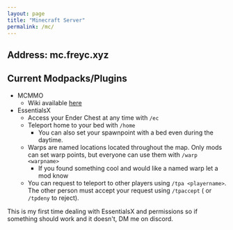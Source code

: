 ```yaml
---
layout: page
title: "Minecraft Server"
permalink: /mc/
---
```

## Address: mc.freyc.xyz

## Current Modpacks/Plugins

* MCMMO
  * Wiki available [here](https://mcmmo.org/wiki/Main_Page)
* EssentialsX
  * Access your Ender Chest at any time with `/ec`
  * Teleport home to your bed with `/home`
    * You can also set your spawnpoint with a bed even during the daytime.
  * Warps are named locations located throughout the map. Only mods can set warp points, but everyone can use them with `/warp <warpname>`
    * If you found something cool and would like a named warp let a mod know
  * You can request to teleport to other players using `/tpa <playername>`. The other person must accept your request using `/tpaccept` ( or `/tpdeny` to reject).

This is my first time dealing with EssentialsX and permissions so if something should work and it doesn't, DM me on discord.